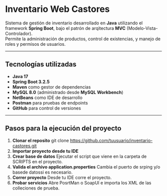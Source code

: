 # Inventario Web Castores

Sistema de gestión de inventario desarrollado en **Java** utilizando el framework **Spring Boot**, bajo el patrón de arqitectura **MVC** (Modelo-Vista-Controlador).  
Permite la administración de productos, control de existencias, y manejo de roles y permisos de usuarios.

---
## Tecnologías utilizadas

- **Java 17**
- **Spring Boot 3.2.5**
- **Maven** como gestor de dependencias
- **MySQL 8.0** (administrado desde **MySQL Workbench**)
- **NetBeans** como IDE de desarrollo
- **Postman** para pruebas de endpoints
- **GitHub** para control de versiones

---

## Pasos para la ejecución del proyecto

1. **Clonar el reposito**
   git clone https://github.com/tuusuario/inventario-castores.git
2. **Importar proyecto desde tu IDE**
3. **Crear base de datos**
   Ejecutar el script que viene en la carpeta de SCRIPTS en el proyecto.
4. **Valida el archivo application.properties**
   Cambia el puerto de srping y/o basede datossi es necesario.
5. **Correr proyecto**
   Desde tu IDE corre el proyecto.
6. **Probar servicios**
   Abre PosrtMan o SoapUI e importa los XML de las colleciones de prueba.
   

